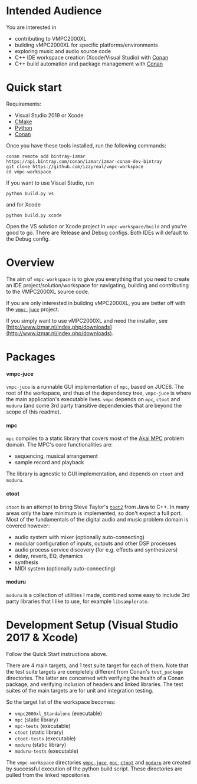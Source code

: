 # Intended Audience

You are interested in

* contributing to VMPC2000XL
* building vMPC2000XL for specific platforms/environments
* exploring music and audio source code
* C++ IDE workspace creation (Xcode/Visual Studio) with [Conan](https://conan.io/)
* C++ build automation and package management with [Conan](https://conan.io/)

# Quick start

Requirements:
- Visual Studio 2019 or Xcode
- [CMake](https://cmake.org/)
- [Python](https://www.python.org/downloads/)
- [Conan](https://docs.conan.io/en/latest/installation.html)

Once you have these tools installed, run the following commands:
```
conan remote add bintray-izmar https://api.bintray.com/conan/izmar/izmar-conan-dev-bintray
git clone https://github.com/izzyreal/vmpc-workspace
cd vmpc-workspace
```
If you want to use Visual Studio, run
```
python build.py vs 
```
and for Xcode
```
python build.py xcode
```

Open the VS solution or Xcode project in `vmpc-workspace/build` and you're good to go. There are Release and Debug configs. Both IDEs will default to the Debug config.


# Overview

The aim of `vmpc-workspace` is to give you everything that you need to create an IDE project/solution/workspace for navigating, building and contributing to the VMPC2000XL source code.

If you are only interested in building vMPC2000XL, you are better off with the [`vmpc-juce`](https://github.com/izzyreal/vmpc-juce) project.

If you simply want to use vMPC2000XL and need the installer, see [http://www.izmar.nl/index.php/downloads](http://www.izmar.nl/index.php/downloads).



# Packages

#### vmpc-juce

`vmpc-juce` is a runnable GUI implementation of `mpc`, based on JUCE6. The root of the workspace, and thus of the dependency tree, `vmpc-juce` is where the main application's executable lives. `vmpc` depends on `mpc`, `ctoot` and `moduru` (and some 3rd party transitive dependencies that are beyond the scope of this readme).


#### mpc

`mpc` compiles to a static library that covers most of the [Akai MPC](https://en.wikipedia.org/wiki/Akai_MPC) problem domain. The MPC's core functionalities are:

- sequencing, musical arrangement
- sample record and playback

The library is agnostic to GUI implementation, and depends on `ctoot` and `moduru`.



#### ctoot

`ctoot` is an attempt to bring Steve Taylor's [`toot2`](https://github.com/toot/toot2) from Java to C++. In many areas only the bare minimum is implemented, so don't expect a full port. Most of the fundamentals of the digital audio and music problem domain is covered however:

- audio system with mixer (optionally auto-connecting)
- modular configuration of inputs, outputs and other DSP processes
- audio process service discovery (for e.g. effects and synthesizers)
- delay, reverb, EQ, dynamics
- synthesis
- MIDI system (optionally auto-connecting)

  
#### moduru

`moduru` is a collection of utilities I made, combined some easy to include 3rd party libraries that I like to use, for example `libsamplerate`.


# Development Setup (Visual Studio 2017 & Xcode)

Follow the Quick Start instructions above.

There are 4 main targets, and 1 test suite target for each of them. Note that the test suite targets are completely different from Conan's `test_package` directories. The latter are concerned with verifying the health of a Conan package, and verifying inclusion of headers and linked libraries. The test suites of the main targets are for unit and integration testing.

So the target list of the workspace becomes:

- `vmpc2000xl_Standalone` (executable)
- `mpc` (static library)
- `mpc-tests` (executable)
- `ctoot` (static library)
- `ctoot-tests` (executable)
- `moduru` (static library)
- `moduru-tests` (executable)

The `vmpc-workspace` directories [`vmpc-juce`](https://github.com/izzyreal/vmpc-juce), [`mpc`](https://github.com/izzyreal/mpc), [`ctoot`](https://github.com/izzyreal/ctoot) and [`moduru`](https://github.com/izzyreal/moduru) are created by successful execution of the python build script. These directories are pulled from the linked repositories.
